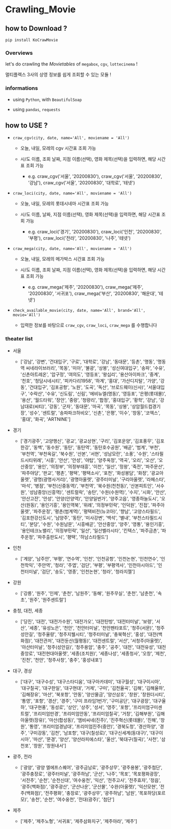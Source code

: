 # Crawling_Movie

## how to Download ?

```
pip install KoCrawMovie
```

### Overviews

let's do crawling the *Movietables* of `megabox`, `cgv`, `lottecinema` !

멀티플렉스 3사의 상영 정보를 쉽게 조회할 수 있는 모듈 ! 


### informations

- using `Python`, with `BeautifulSoap`

- using `pandas`, `requests`


## how to USE ? 

- `craw_cgv(city, date, name='All', moviename = 'All')`

  - 오늘, 내일, 모레의 cgv 시간표 조회 가능
  
  - 시/도 이름, 조회 날짜, 지점 이름(선택), 영화 제목(선택)을 입력하면, 해당 시간표 조회 가능 
  
    - e.g. craw_cgv('서울', '20200830'), craw_cgv('서울', '20200830', '강남'), craw_cgv('서울', '20200830', '대학로', '테넷')

- `craw_loci(city, date, name='All', moviename = 'All')`
  
  - 오늘, 내일, 모레의 롯데시네마 시간표 조회 가능
  
  - 시/도 이름, 날짜, 지점 이름(선택), 영화 제목(선택)을 입력하면, 해당 시간표 조회 가능 
  
    - e.g. craw_loci('경기', '20200830'), craw_loci('인천', '20200830', '부평'), craw_loci('전라', '20200830', '나주', '테넷')

- `craw_mega(city, date, name='All', moviename = 'All')`

  - 오늘, 내일, 모레의 메가박스 시간표 조회 가능
  
  - 시/도 이름, 조회 날짜, 지점 이름(선택), 영화 제목(선택)을 입력하면, 해당 시간표 조회 가능 
  
    - e.g. craw_mega('제주', '20200830'), craw_mega('제주', '20200830', '서귀포'), craw_mega('부산', '20200830', '해운대', '테넷')

- `check_available_movie(city, date, name='All', brand='All', movie='All')`

  - 입력한 정보를 바탕으로 `craw_cgv`, `craw_loci`, `craw_mega` 를 수행합니다
  
  
### theater list

- 서울

  - ['강남', '강변', '건대입구', '구로', '대학로', '강남', '동대문', '등촌', '명동', '명동역 씨네라이브러리', '목동', '미아', '불광', '상봉', '성신여대입구', '송파', '수유', '신촌아트레온', '압구정', '여의도', '영등포', '왕십리', '용산아이파크', '중계', '천호', '청담시네시티', '피카다리1958', '하계', '홍대', '가산디지털', '가양', '강동', '건대입구', '김포공항', '노원', '도곡', '독산', '브로드웨이(신사)', '서울대입구', '수락산', '수유', '신도림', '신림', '에비뉴엘(명동)', '영등포', '은평(롯데몰)', '용산', '월드타워', '장안', '중랑', '청량리', '합정', '홍대입구', '황학', '강남', '강남대로(씨티)', '강동', '군자', '동대문', '마곡', '목동', '상봉', '상암월드컵경기장', '성수', '센트럴', '송파파크하비오', '신촌', '은평', '이수', '창동', '코엑스', '홍대', '화곡', 'ARTNINE']


- 경기

  - ['경기광주', '고양행신', '광교', '광교상현', '구리', '김포운양', '김포풍무', '김포한강', '동백', '동수원', '동탄', '동탄역', '동탄호수공원', '배곧', '범계', '부천', '부천역', '부천옥길', '북수원', '산본', '서현', '성남모란', '소풍', '수원', '스타필드시티위례', '시흥', '안산', '안성', '야탑', '양주옥정', '역곡', '오리', '오산', '오산중앙', '용인', '의정부', '의정부태흥', '이천', '일산', '정왕', '죽전', '파주문산', '파주야당', '판교', '평촌', '평택', '평택소사', '포천', '화성봉담', '화정', '광교아울렛', '광명(광명사거리)', '광명아울렛', '광주터미널', '구리아울렛', '라페스타', '마석', '병점', '부천(신중동역)', '부천역', '북수원(천천동)', '산본피트인', '서수원', '성남중앙(신흥역)', '센트럴락', '송탄', '수원(수원역)', '수지', '시화', '안산', '안산고잔', '안성', '안양(안양역)', '안양일번가', '양주고읍', '영종하늘도시', '오산(원동)', '용인기흥', '용인역북', '위례', '의정부민락', '인덕원', '진접', '파주아울렛', '파주운정', '평촌(범계역)', '평택비전(뉴코아)', '향남', '고양스타필드', '김포한강신도시', '남양주', '동탄', '미사강변', '백석', '별내', '부천스타필드시티', '분당', '수원', '수원남문', '시흥배곧', '안산중앙', '양주', '영통', '용인기흥', '용인테크노밸리', '의정부민락', '일산', '일산벨라시타', '킨텍스', '파주금촌', '파주운정', '파주출판도시', '평택', '하남스타필드']


- 인천

  - ['계양', '남주안', '부평', '연수역', '인천', '인천공항', '인천논현', '인천연수', '인천학익', '주안역', '청라', '주엽', '검단', '부평', '부평역사', '인천아시아드', '인천터미널', '검단', '송도', '영종', '인천논현', '청라', '청라지젤']

  
- 강원

  - ['강릉', '원주', '인제', '춘천', '남원주', '동해', '원주무실', '춘천', '남춘천', '속초', '원주', '원주센트럴']

- 충청, 대전, 세종

  - ['당진', '대전', '대전가수원', '대전가오', '대전탄방', '대전터미널', '보령', '서산', '세종', '유성노은', '천안', '천안터미널', '천안펜타포트', '청주(서문)', '청주성안길', '청주율량', '청주지웰시티', '청주터미널', '충북혁신', '홍성', '대전(백화점)', '대전관저', '대전둔산(월평동)', '대전센트럴', '서산', '서청주(아울렛)', '아산터미널', '청주(성안길)', '청주용암', '충주', '공주', '대전', '대전유성', '대전중앙로', '대전현대아울렛', '세종(조치원)', '세종나성', '세종청사', '오창', '제천', '진천', '천안', '청주사창', '충주', '홍성내포']

- 대구, 경상

  - ['대구', '대구수성', '대구스타디움', '대구아카데미', '대구월성', '대구이시아', '대구칠곡', '대구한일', '대구현대', '거제', '구미', '김천율곡', '김해', '김해율하', '김해장유', '마산', '북포항', '안동', '양산물금', '양산삼호', '창원', '창원더시티', '통영', '포항', '경산', '경주', '구미 프라임1번가', '구미공단', '대구광장', '대구율하', '대구현풍', '동성로', '상인', '상주', '성서', '영주', '포항', '프리미엄구미센트럴', '프리미엄만경', '프리미엄안동', '프리미엄칠곡', '거창', '김해부원', '김해아울렛(장유)', '마산(합성동)', '엠비씨네(진주)', '진주혁신(롯데몰)', '진해', '창원', '통영', '프리미엄경남대', '프리미엄진주(중안)', '경북도청', '경산하양', '경주', '구미강동', '김천', '남포항', '대구(칠성로)', '대구신세계(동대구)', '대구이시아', '마산', '문경', '양산', '양산라피에스타', '울산', '북대구(칠곡)', '사천', '삼천포', '창원', '창원내서']

- 광주, 전라 

  - ['광양', '광양 엘에프스퀘어', '광주금남로', '광주상무', '광주용봉', '광주첨단', '광주충장로', '광주터미널', '광주하남', '군산', '나주', '목포', '목포평화광장', '서전주', '순천', '순천신대', '여수웅천', '익산', '전주고사', '전주효자', '정읍', '광주(백화점)', '광주광산', '군산나운', '군산몰', '수완(아울렛)', '익산모현', '전주(백화점)', '전주평화', '충장로', '광주상무', '광주하남', '남원', '목포하당(포르모)', '송천', '순천', '여수웅천', '전대(광주)', '첨단']


- 제주

  - ['제주', '제주노형', '서귀포', '제주삼화지구', '제주아라', '제주']

